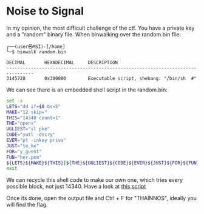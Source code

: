 # Noise to Signal

In my opinion, the most difficult challenge of the ctf. You have a private key and a "random" binary file. When binwalking over the random.bin file:

```binwalk
┌──(user㉿MSI)-[/home]
└─$ binwalk random.bin

DECIMAL       HEXADECIMAL     DESCRIPTION
--------------------------------------------------------------------------------
3145728       0x300000        Executable script, shebang: "/bin/sh  #"
```

We can see there is an embedded shell script in the random.bin:

```sh
set -x                                                                                                                    #
LETS="dd if=$0 bs=5"                                                                                                          #
MAKE="12 skip="                                                                                                               #
THIS="14340 count=1"                                                                                                          #
THE="opens"                                                                                                                   #
UGLIEST="sl pke"                                                                                                              #
CODE="yutl -decry"                                                                                                            #
EVER="pt -inkey priva"                                                                                                        #
JUST="te_ke"                                                                                                                  #
FOR="y_guent"                                                                                                                 #
FUN="her.pem"                                                                                                                 #
${LETS}${MAKE}${THIS}|${THE}${UGLIEST}${CODE}${EVER}${JUST}${FOR}${FUN}                                                       #
exit
```

We can recycle this shell code to make our own one, which tries every possible block, not just 14340. Have a look at
[this script](https://github.com/QWERTZexe/THAINNOS-hacking-challenge-2025-documentation/blob/main/Telekommunikation/Noise%20to%20Signal/script.sh)

Once its done, open the output file and Ctrl + F for "THAINNOS", ideally you will find the flag.